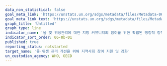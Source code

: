 ```yaml
---
data_non_statistical: false
goal_meta_link: 'https://unstats.un.org/sdgs/metadata/files/Metadata-06-0b-01.pdf'
goal_meta_link_text: 'https://unstats.un.org/sdgs/metadata/files/Metadata-06-0b-01.pdf'
graph_title: 'Untitled'
graph_type: line
indicator_name: '물 및 위생관리에 대한 지방 커뮤니티의 참여를 위한 확립된 행정적 정책과 절차를 갖추고 있는 지방행정단위의 비율'
indicator_sort_order: 06-0b-01
published: true
reporting_status: notstarted
target_name: '물·위생 관리 개선을 위해 지역사회 참여 지원 및 강화'
un_custodian_agency: WHO, OECD
---
```

